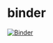 # binder
[![Binder](https://mybinder.org/badge.svg)](https://mybinder.org/v2/gh/danielglin/binder/master)